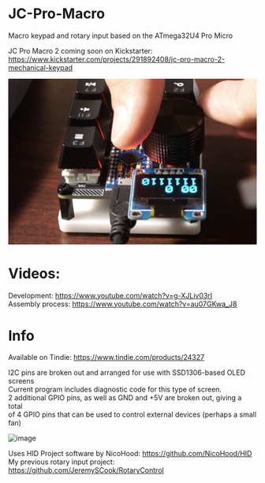 # JC-Pro-Macro

Macro keypad and rotary input based on the ATmega32U4 Pro Micro

JC Pro Macro 2 coming soon on Kickstarter: https://www.kickstarter.com/projects/291892408/jc-pro-macro-2-mechanical-keypad

![image](JCPM1.jpg)

# Videos:

Development:       https://www.youtube.com/watch?v=g-XJLiv03rI  
Assembly process:  https://www.youtube.com/watch?v=au07GKwa_J8

# Info

Available on Tindie: https://www.tindie.com/products/24327

I2C pins are broken out and arranged for use with SSD1306-based OLED screens  
Current program includes diagnostic code for this type of screen.  
2 additional GPIO pins, as well as GND and +5V are broken out, giving a total  
of 4 GPIO pins that can be used to control external devices (perhaps a small fan)

![image](JCPMFAN.png)

Uses HID Project software by NicoHood: https://github.com/NicoHood/HID  
My previous rotary input project: https://github.com/JeremySCook/RotaryControl
